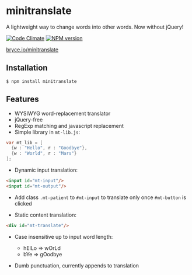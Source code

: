 minitranslate
====================

A lightweight way to change words into other words. Now without jQuery!

[![Code Climate](https://codeclimate.com/github/brycedorn/minitranslate.png)](https://codeclimate.com/github/brycedorn/minitranslate) [![NPM version](https://badge.fury.io/js/minitranslate.svg)](http://badge.fury.io/js/minitranslate)

[bryce.io/minitranslate](http://bryce.io/minitranslate)


## Installation

    $ npm install minitranslate

## Features
 * WYSIWYG word-replacement translator
 * jQuery-free
 * RegExp matching and javascript replacement
 * Simple library in `mt-lib.js`:
  ```java
  var mt_lib = [
    {w : "Hello", r : "Goodbye"},
    {w : "World", r : "Mars"}
  ];
  ```

 * Dynamic input translation:
  ```html
  <input id="mt-input"/>
  <input id="mt-output"/>
  ```
   * Add class `.mt-patient` to `#mt-input` to translate only once `#mt-button` is clicked

 * Static content translation:

  ```html
  <div id="mt-translate"/>
  ```

 * Case insensitive up to input word length:
   * hElLo => wOrLd
   * bYe => gOodbye


 * Dumb punctuation, currently appends to translation
